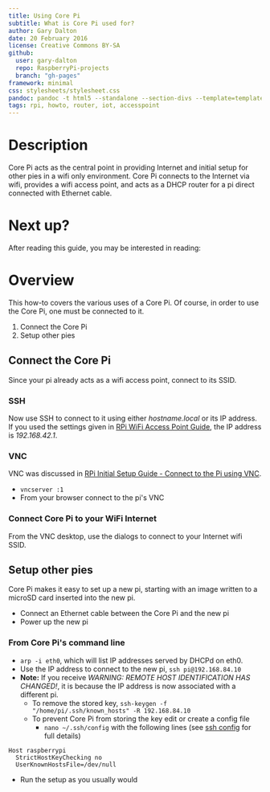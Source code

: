 ```yaml
---
title: Using Core Pi
subtitle: What is Core Pi used for?
author: Gary Dalton
date: 20 February 2016
license: Creative Commons BY-SA
github:
  user: gary-dalton
  repo: RaspberryPi-projects
  branch: "gh-pages"
framework: minimal
css: stylesheets/stylesheet.css
pandoc: pandoc -t html5 --standalone --section-divs --template=template_github.html using_core_pi.md -o using_core_pi.html
tags: rpi, howto, router, iot, accesspoint
---
```

# Description

Core Pi acts as the central point in providing Internet and initial setup for other pies in a wifi only environment. Core Pi connects to the Internet via wifi, provides a wifi access point, and acts as a DHCP router for a pi direct connected with Ethernet cable.

# Next up?

After reading this guide, you may be interested in reading:

# Overview

This how-to covers the various uses of a Core Pi. Of course, in order to use the Core Pi, one must be connected to it.

1. Connect the Core Pi
2. Setup other pies

## <a name="1"></a>Connect the Core Pi

Since your pi already acts as a wifi access point, connect to its SSID.

### SSH

Now use SSH to connect to it using either _hostname.local_ or its IP address. If you used the settings given in [RPi WiFi Access Point Guide](rpi_wifi_ap.html), the IP address is _192.168.42.1_.

### VNC

VNC was discussed in [RPi Initial Setup Guide - Connect to the Pi using VNC](rpi_initial_setup.html#11).

+ `vncserver :1`
+ From your browser connect to the pi's VNC

### Connect Core Pi to your WiFi Internet

From the VNC desktop, use the dialogs to connect to your Internet wifi SSID.

## <a name="2"></a>Setup other pies

Core Pi makes it easy to set up a new pi, starting with an image written to a microSD card inserted into the new pi.

+ Connect an Ethernet cable between the Core Pi and the new pi
+ Power up the new pi

### From Core Pi's command line

+ `arp -i eth0`, which will list IP addresses served by DHCPd on eth0.
+ Use the IP address to connect to the new pi, `ssh pi@192.168.84.10`
+ **Note:** If you receive _WARNING: REMOTE HOST IDENTIFICATION HAS CHANGED!_, it is because the IP address is now associated with a different pi.
    - To remove the stored key, `ssh-keygen -f "/home/pi/.ssh/known_hosts" -R 192.168.84.10`
    - To prevent Core Pi from storing the key edit or create a config file
        - `nano ~/.ssh/config` with the following lines (see [ssh config](http://linux.die.net/man/5/ssh_config) for full details)

```
Host raspberrypi
  StrictHostKeyChecking no
  UserKnownHostsFile=/dev/null
```

+ Run the setup as you usually would
